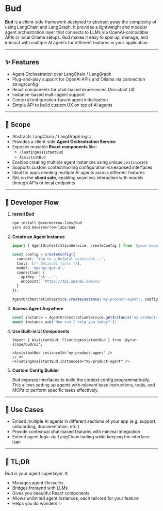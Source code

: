 # Bud

**Bud** is a client-side framework designed to abstract away the complexity of using LangChain and LangGraph. It provides a lightweight and modular agent orchestration layer that connects to LLMs via OpenAI-compatible APIs or local Ollama setups. Bud makes it easy to spin up, manage, and interact with multiple AI agents for different features in your application.

---

## ✨ Features

- Agent Orchestration over LangChain / LangGraph
- Plug-and-play support for OpenAI APIs and Ollama via connection string/config
- React components for chat-based experiences (Assistant UI)
- Instance-based multi-agent support
- Context/configuration-based agent initialization
- Simple API to build custom UX on top of AI agents

---

## 🧠 Scope

- Abstracts LangChain / LangGraph logic
- Provides a client-side **Agent Orchestration Service**
- Exposes reusable **React components** like:
  - `FloatingAssistantBud`
  - `AssistantBud`
- Enables creating multiple agent instances using unique `instanceId`s
- Supports custom context/tooling configuration via exposed interfaces
- Ideal for apps needing multiple AI agents across different features
- Sits on the **client side**, enabling seamless interaction with models through APIs or local endpoints

---

## 🔁 Developer Flow

1. **Install Bud**

   ```bash
   npm install @overmorrow-labs/bud
   yarn add @overmorrow-labs/bud
   ```

2. **Create an Agent Instance**

   ```ts
   import { AgentOrchestrationService, createConfig } from '@your-scope/bud';

   const config = createConfig({
     context: "You're a helpful assistant...",
     tools: [/* Optional tools */],
     model: 'openai:gpt-4',
     connection: {
       apiKey: 'sk-...',
       endpoint: 'https://api.openai.com/v1'
     }
   });

   AgentOrchestrationService.createInstance('my-product-agent', config);
   ```

3. **Access Agent Anywhere**

   ```ts
   const instance = AgentOrchestrationService.getInstance('my-product-agent');
   await instance.ask('How can I help you today?');
   ```

4. **Use Built-in UI Components**

   ```tsx
   import { AssistantBud, FloatingAssistantBud } from '@your-scope/bud/ui';

   <AssistantBud instanceId="my-product-agent" />
   // or
   <FloatingAssistantBud instanceId="my-product-agent" />
   ```

5. **Custom Config Builder**

   Bud exposes interfaces to build the context config programmatically. This allows setting up agents with relevant base instructions, tools, and MCPs to perform specific tasks effectively.

---

## 🎯 Use Cases

- Embed multiple AI agents in different sections of your app (e.g. support, onboarding, documentation, etc.)
- Provide contextual chat-based features with minimal integration
- Extend agent logic via LangChain tooling while keeping the interface lean

---

## 🧩 TL;DR

Bud is your agent superlayer. It:

- Manages agent lifecycles
- Bridges frontend with LLMs
- Gives you beautiful React components
- Allows unlimited agent instances, each tailored for your feature
- Helps you do wonders ✨

